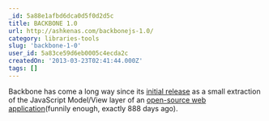 ```yaml
---
_id: 5a88e1afbd6dca0d5f0d2d5c
title: BACKBONE 1.0
url: http://ashkenas.com/backbonejs-1.0/
category: libraries-tools
slug: 'backbone-1-0'
user_id: 5a83ce59d6eb0005c4ecda2c
createdOn: '2013-03-23T02:41:44.000Z'
tags: []
---
```


Backbone has come a long way since its <a href="https://news.ycombinator.com/item?id=1787429">initial release</a> as a small extraction of the JavaScript Model/View layer of an <a href="http://documentcloud.org/home">open-source web application</a>(funnily enough, exactly 888 days ago).
